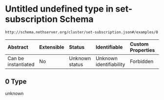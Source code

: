 # Untitled undefined type in set-subscription Schema

```txt
http://schema.nethserver.org/cluster/set-subscription.json#/examples/0
```



| Abstract            | Extensible | Status         | Identifiable            | Custom Properties | Additional Properties | Access Restrictions | Defined In                                                                      |
| :------------------ | :--------- | :------------- | :---------------------- | :---------------- | :-------------------- | :------------------ | :------------------------------------------------------------------------------ |
| Can be instantiated | No         | Unknown status | Unknown identifiability | Forbidden         | Allowed               | none                | [set-subscription.json\*](cluster/set-subscription.json "open original schema") |

## 0 Type

unknown
